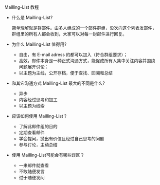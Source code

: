 Mailling-List 教程

- 什么是 Mailling-List?

	简单理解就是群邮件。由多人组成的一个邮件群组，没次向这个列表发邮件，群组里的所有人都会收到，大家可以对每一封邮件进行回复。

- 为什么 Mailling-List 值得用?

	+ 自由，有 E-mail adress 的都可以加入（符合群组要求）；
	+ 高效，邮件本身是一种正式沟通方式，能促成所有人集中关注内容并围绕问题展开讨论；
	+ 以主题为主线，公开存档，便于查找、回溯和总结

- 和其它沟通方式 Mailling-List 最大的不同是什么?

	+ 异步
	+ 内容经过思考和加工
	+ 以主题为线索


- 应该如何使用 Mailling-List ?

	+ 了解此邮件组的目的
	+ 定期查看邮件
	+ 学会提问，抛出有价值且经过自己思考的问题
	+ 参与讨论，主动总结

- 使用 Mailling-List可能会有哪些误区？

	+ 一来邮件就查看
	+ 不敢随便发言
	+ 过于随便发问
